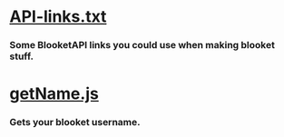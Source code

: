 # [API-links.txt](https://github.com/ZasticBradyn/BlooketCheatTools/blob/main/api/API-links.txt)
### Some BlooketAPI links you could use when making blooket stuff.
# [getName.js](https://github.com/ZasticBradyn/BlooketCheatTools/blob/main/api/getName.js)
### Gets your blooket username.
